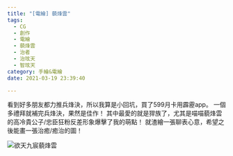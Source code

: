 ```yaml
---
title: "[電繪] 藐烽雲"
tags:
  - CG
  - 創作
  - 電繪
  - 藐烽雲
  - 治者
  - 治玹天
  - 智玹天
category: 手繪&電繪
date: 2021-03-19 23:39:40

---
```


看到好多朋友都力推兵烽決，所以我算是小回坑，買了599月卡用霹靂app。
一個多禮拜就補完兵烽決，果然是佳作！
其中最愛的就是猂族了，尤其是喵喵藐烽雲的高冷貴公子/忠臣狂粉反差形象爆擊了我的萌點！
就渣繪一張聊表心意，希望之後能畫一張治癒/癒治的圖！

<!--more-->

![欲天九宸藐烽雲](biau-hong-hun.jpg)
